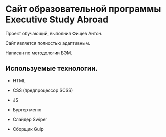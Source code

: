 ﻿# Сайт образовательной программы Executive Study Abroad
 
 Проект обучающий, выполнил Фищев Антон.
 
 Сайт является полностью адаптивным. 
 
 Написан по методологии БЭМ.
 
 ## Используемые технологии.
 - HTML
 - CSS (предпроцессор SCSS)
 - JS

- Бургер меню
- Слайдер Swiper
- Сборщик Gulp
